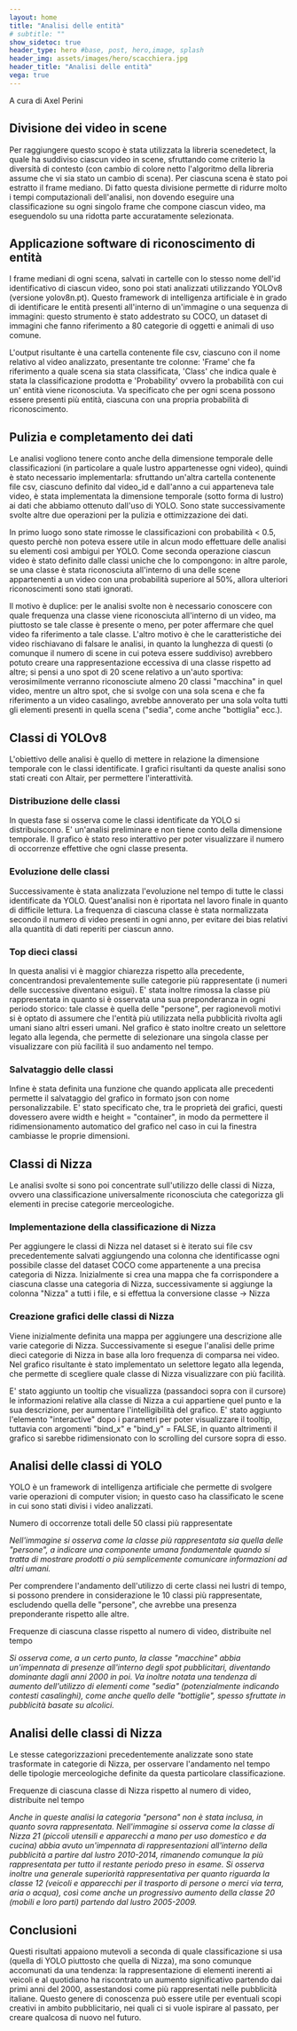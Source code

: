 ```yaml
---
layout: home
title: "Analisi delle entità"
# subtitle: ""
show_sidetoc: true
header_type: hero #base, post, hero,image, splash
header_img: assets/images/hero/scacchiera.jpg
header_title: "Analisi delle entità"
vega: true
---
```


A cura di Axel Perini



## Divisione dei video in scene
Per raggiungere questo scopo è stata utilizzata la libreria scenedetect, la quale ha suddiviso ciascun video in scene, sfruttando come criterio la diversità di contesto (con cambio di colore netto l'algoritmo della libreria assume che vi sia stato un cambio di scena). Per ciascuna scena è stato poi estratto il frame mediano.
Di fatto questa divisione permette di ridurre molto i tempi computazionali dell'analisi, non dovendo eseguire una classificazione su ogni singolo frame che compone ciascun video, ma eseguendolo su una ridotta parte accuratamente selezionata.


## Applicazione software di riconoscimento di entità
I frame mediani di ogni scena, salvati in cartelle con lo stesso nome dell'id identificativo di ciascun video, sono poi stati analizzati utilizzando YOLOv8 (versione yolov8n.pt). 
Questo framework di intelligenza artificiale è in grado di identificare le entità presenti all'interno di un'immagine o una sequenza di immagini: questo strumento è stato addestrato su COCO, un dataset di immagini che fanno riferimento a 80 categorie di oggetti e animali di uso comune.


L'output risultante è una cartella contenente file csv, ciascuno con il nome relativo al video analizzato, presentante tre colonne: 'Frame' che fa riferimento a quale scena sia stata classificata, 'Class' che indica quale è stata la classificazione prodotta e 'Probability' ovvero la probabilità con cui un' entità viene riconosciuta. Va specificato che per ogni scena possono essere presenti più entità, ciascuna con una propria probabilità di riconoscimento.




## Pulizia e completamento dei dati
Le analisi vogliono tenere conto anche della dimensione temporale delle classificazioni (in particolare a quale lustro appartenesse ogni video), quindi è stato necessario implementarla: sfruttando un'altra cartella contenente file csv, ciascuno definito dal video_id e dall'anno a cui apparteneva tale video, è stata implementata la dimensione temporale (sotto forma di lustro) ai dati che abbiamo ottenuto dall'uso di YOLO.
Sono state successivamente svolte altre due operazioni per la pulizia e ottimizzazione dei dati.


In primo luogo sono state rimosse le classificazioni con probabilità < 0.5, questo perchè non poteva essere utile in alcun modo effettuare delle analisi su elementi così ambigui per YOLO. 
Come seconda operazione ciascun video è stato definito dalle classi uniche che lo compongono: in altre parole, se una classe è stata riconosciuta all'interno di una delle scene appartenenti a un video con una probabilità superiore al 50%, allora ulteriori riconoscimenti sono stati ignorati. 


Il motivo è duplice: per le analisi svolte non è necessario conoscere con quale frequenza una classe viene riconosciuta all'interno di un video, ma piuttosto se tale classe è presente o meno, per poter affermare che quel video fa riferimento a tale classe. L'altro motivo è che le caratteristiche dei video rischiavano di falsare le analisi, in quanto la lunghezza di questi (o comunque il numero di scene in cui poteva essere suddiviso) avrebbero potuto creare una rappresentazione eccessiva di una classe rispetto ad altre; si pensi a uno spot di 20 scene relativo a un'auto sportiva: verosimilmente verranno riconosciute almeno 20 classi "macchina" in quel video, mentre un altro spot, che si svolge con una sola scena e che fa riferimento a un video casalingo, avrebbe annoverato per una sola volta tutti gli elementi presenti in quella scena ("sedia", come anche "bottiglia" ecc.).



## Classi di YOLOv8
L'obiettivo delle analisi è quello di mettere in relazione la dimensione temporale con le classi identificate.
I grafici risultanti da queste analisi sono stati creati con Altair, per permettere l'interattività.


### Distribuzione delle classi
In questa fase si osserva come le classi identificate da YOLO si distribuiscono. E' un'analisi preliminare e non tiene conto della dimensione temporale.
Il grafico è stato reso interattivo per poter visualizzare il numero di occorrenze effettive che ogni classe presenta.


### Evoluzione delle classi
Successivamente è stata analizzata l'evoluzione nel tempo di tutte le classi identificate da YOLO. Quest'analisi non è riportata nel lavoro finale in quanto di difficile lettura.
La frequenza di ciascuna classe è stata normalizzata secondo il numero di video presenti in ogni anno, per evitare dei bias relativi alla quantità di dati reperiti per ciascun anno.


### Top dieci classi
In questa analisi vi è maggior chiarezza rispetto alla precedente, concentrandosi prevalentemente sulle categorie più rappresentate (i numeri delle successive diventano esigui). 
E' stata inoltre rimossa la classe più rappresentata in quanto si è osservata una sua preponderanza in ogni periodo storico: tale classe è quella delle "persone", per ragionevoli motivi si è optato di assumere che l'entità più utilizzata nella pubblicità rivolta agli umani siano altri esseri umani.
Nel grafico è stato inoltre creato un selettore legato alla legenda, che permette di selezionare una singola classe per visualizzare con più facilità il suo andamento nel tempo.


### Salvataggio delle classi
Infine è stata definita una funzione che quando applicata alle precedenti permette il salvataggio del grafico in formato json con nome personalizzabile.
E' stato specificato che, tra le proprietà dei grafici, questi dovessero avere width e height = "container", in modo da permettere il ridimensionamento automatico del grafico nel caso in cui la finestra cambiasse le proprie dimensioni.


## Classi di Nizza
Le analisi svolte si sono poi concentrate sull'utilizzo delle classi di Nizza, ovvero una classificazione universalmente riconosciuta che categorizza gli elementi in precise categorie merceologiche.


### Implementazione della classificazione di Nizza
Per aggiungere le classi di Nizza nel dataset si è iterato sui file csv precedentemente salvati aggiungendo una colonna che identificasse ogni possibile classe del dataset COCO come appartenente a una precisa categoria di Nizza.
Inizialmente si crea una mappa che fa corrispondere a ciascuna classe una categoria di Nizza, successivamente si aggiunge la colonna "Nizza" a tutti i file, e si effettua la conversione classe -> Nizza


### Creazione grafici delle classi di Nizza
Viene inizialmente definita una mappa per aggiungere una descrizione alle varie categorie di Nizza.
Successivamente si esegue l'analisi delle prime dieci categorie di Nizza in base alla loro frequenza di comparsa nei video. 
Nel grafico risultante è stato implementato un selettore legato alla legenda, che permette di scegliere quale classe di Nizza visualizzare con più facilità. 


E' stato aggiunto un tooltip che visualizza (passandoci sopra con il cursore) le informazioni relative alla classe di Nizza a cui appartiene quel punto e la sua descrizione, per aumentare l'intelligibilità del grafico.
E' stato aggiunto l'elemento "interactive" dopo i parametri per poter visualizzare il tooltip, tuttavia con argomenti "bind_x" e "bind_y" = FALSE, in quanto altrimenti il grafico si sarebbe ridimensionato con lo scrolling del cursore sopra di esso.







## Analisi delle classi di YOLO

YOLO è un framework di intelligenza artificiale che permette di svolgere varie operazioni di computer vision; in questo caso ha classificato le scene in cui sono stati divisi i video analizzati.

<p class="caption">
Numero di occorrenze totali delle 50 classi più rappresentate
</p>

<vegachart schema-url="{{site.baseurl}}/assets/charts/entity_charts/class_distribution_lustrum2.json" style="width:100%;height:600px;"></vegachart>  





_Nell'immagine si osserva come la classe più rappresentata sia quella delle "persone", a indicare una componente umana fondamentale quando si tratta di mostrare prodotti o più semplicemente comunicare informazioni ad altri umani._


Per comprendere l'andamento dell'utilizzo di certe classi nei lustri di tempo, si possono prendere in considerazione le 10 classi più rappresentate, escludendo quella delle "persone", che avrebbe una presenza preponderante rispetto alle altre.

<p class="caption">
Frequenze di ciascuna classe rispetto al numero di video, distribuite nel tempo
</p>

<vegachart schema-url="{{site.baseurl}}/assets/charts/entity_charts/top_classes_evolution_lustrum2.json" style="width:100%;height:400px;"></vegachart>  



_Si osserva come, a un certo punto, la classe "macchine" abbia un'impennata di presenze all'interno degli spot pubblicitari, diventando dominante dagli anni 2000 in poi. Va inoltre notata una tendenza di aumento dell'utilizzo di elementi come "sedia" (potenzialmente indicando contesti casalinghi), come anche quello delle "bottiglie", spesso sfruttate in pubblicità basate su alcolici._


## Analisi delle classi di Nizza

Le stesse categorizzazioni precedentemente analizzate sono state trasformate in categorie di Nizza, per osservare l'andamento nel tempo delle tipologie merceologiche definite da questa particolare classificazione.

<p class="caption">
Frequenze di ciascuna classe di Nizza rispetto al numero di video, distribuite nel tempo
</p>

<vegachart schema-url="{{site.baseurl}}/assets/charts/entity_charts/top_Nizza_evolution_lustrum2.json" style="width:100%;height:600px;"></vegachart>  


_Anche in queste analisi la categoria "persona" non è stata inclusa, in quanto sovra rappresentata. Nell'immagine si osserva come la classe di Nizza 21 (piccoli utensili e apparecchi a mano per uso domestico e da cucina) abbia avuto un'impennata di rappresentazioni all'interno della pubblicità a partire dal lustro 2010-2014, rimanendo comunque la più rappresentata per tutto il restante periodo preso in esame. Si osserva inoltre una generale superiorità rappresentativa per quanto riguarda la classe 12 (veicoli e apparecchi per il trasporto di persone o merci via terra, aria o acqua), così come anche un progressivo aumento della classe 20 (mobili e loro parti) partendo dal lustro 2005-2009._

## Conclusioni
Questi risultati appaiono mutevoli a seconda di quale classificazione si usa (quella di YOLO piuttosto che quella di Nizza), ma sono comunque accomunati da una tendenza: la rappresentazione di elementi inerenti ai veicoli e al quotidiano ha riscontrato un aumento significativo partendo dai primi anni del 2000, assestandosi come più rappresentati nelle pubblicità italiane.
Questo genere di conoscenza può essere utile per eventuali scopi creativi in ambito pubblicitario, nei quali ci si vuole ispirare al passato, per creare qualcosa di nuovo nel futuro. 


